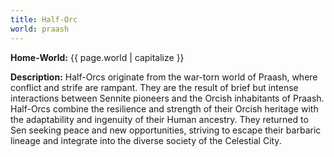 ```yaml
---
title: Half-Orc
world: praash
---
```


**Home-World:** {{ page.world | capitalize }}

**Description:** Half-Orcs originate from the war-torn world of Praash, where conflict and strife are rampant. They are the result of brief but intense interactions between Sennite pioneers and the Orcish inhabitants of Praash. Half-Orcs combine the resilience and strength of their Orcish heritage with the adaptability and ingenuity of their Human ancestry. They returned to Sen seeking peace and new opportunities, striving to escape their barbaric lineage and integrate into the diverse society of the Celestial City.

<!--more-->

